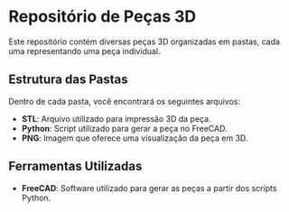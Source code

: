 
# Repositório de Peças 3D

Este repositório contém diversas peças 3D organizadas em pastas, cada uma representando uma peça individual.

## Estrutura das Pastas

Dentro de cada pasta, você encontrará os seguintes arquivos:

- **STL**: Arquivo utilizado para impressão 3D da peça.
- **Python**: Script utilizado para gerar a peça no FreeCAD.
- **PNG**: Imagem que oferece uma visualização da peça em 3D.

## Ferramentas Utilizadas

- **FreeCAD**: Software utilizado para gerar as peças a partir dos scripts Python.
